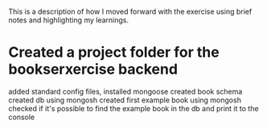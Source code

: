 This is a description of how I moved forward with the exercise using brief notes and highlighting my learnings.

# Created a project folder for the bookserxercise backend

added standard config files,
installed mongoose
created book schema
created db using mongosh
created first example book using mongosh
checked if it's possible to find the example book in the db and print it to the console

